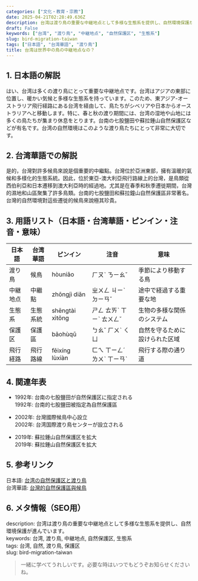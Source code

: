 ```yaml
---
categories: ["文化・教育・宗教"]
date: 2025-04-21T02:28:49.636Z
description: 台湾は渡り鳥の重要な中継地点として多様な生態系を提供し、自然環境保護が進んでいます。
draft: False
keywords: ["台湾", "渡り鳥", "中継地点", "自然保護区", "生態系"]
slug: bird-migration-taiwan
tags: ["日本語", "台湾華語", "渡り鳥"]
title: 台湾は世界中の鳥の中継地点なの？
---
```




## 1. 日本語の解説  
はい、台湾は多くの渡り鳥にとって重要な中継地点です。台湾はアジアの東部に位置し、暖かい気候と多様な生態系を持っています。このため、東アジア-オーストラリア飛行経路にある台湾を経由して、鳥たちがシベリアや日本からオーストラリアへと移動します。特に、春と秋の渡り期間には、台湾の湿地や山地には多くの鳥たちが集まり休息をとります。台南の七股鹽田や蘇拉鍾山自然保護区などが有名です。台湾の自然環境はこのような渡り鳥たちにとって非常に大切です。

## 2. 台湾華語での解説  
是的，台灣對許多候鳥來說是個重要的中繼點。台灣位於亞洲東部，擁有溫暖的氣候和多樣化的生態系統。因此，位於東亞-澳大利亞飛行路線上的台灣，是鳥類從西伯利亞和日本遷移到澳大利亞時的經過地。尤其是在春季和秋季遷徙期間，台灣的濕地和山區聚集了許多鳥類。台南的七股鹽田和蘇拉鐘山自然保護區非常著名。台灣的自然環境對這些遷徙的候鳥來說極其珍貴。

## 3. 用語リスト（日本語・台湾華語・ピンイン・注音・意味）  

| 日本語         | 台湾華語         | ピンイン       | 注音       | 意味                     |
|--------------|--------------|------------|-----------|----------------------|
| 渡り鳥         | 候鳥           | hòuniǎo    | ㄏㄡˋ ㄋㄧㄠˇ | 季節により移動する鳥          |
| 中継地点        | 中繼點          | zhōngjì diǎn | ㄓㄨㄥ ㄐㄧˋ ㄉㄧㄢˇ | 途中で経過する重要な地         |
| 生態系          | 生態系統        | shēngtài xìtǒng | ㄕㄥ ㄊㄞˋ ㄒㄧˋ ㄊㄨㄥˇ | 生物の多様な関係のシステム      |
| 保護区          | 保護區          | bǎohùqū   | ㄅㄠˇ ㄏㄨˋ ㄑㄩ     | 自然を守るために設けられた区域  |
| 飛行経路        | 飛行路線        | fēixíng lùxiàn | ㄈㄟ ㄒㄧㄥˊ ㄌㄨˋ ㄒㄧㄢˋ | 飛行する際の通り道          |

## 4. 関連年表  

- 1992年: 台南の七股鹽田が自然保護区に指定される  
  1992年: 台南的七股鹽田被指定為自然保護區  

- 2002年: 台灣國際候鳥中心設立  
  2002年: 台湾国際渡り鳥センターが設立される  

- 2019年: 蘇拉鍾山自然保護区を拡大  
  2019年: 蘇拉鍾山自然保護区を拡大  

## 5. 参考リンク  

日本語: [台湾の自然保護区と渡り鳥](https://www.taiwangov.jp/nyokanshiki/nature)  
台湾華語: [台灣的自然保護區與候鳥](https://www.taiwan.gov.tw/housing/nature)

## 6. メタ情報（SEO用）  
description: 台湾は渡り鳥の重要な中継地点として多様な生態系を提供し、自然環境保護が進んでいます。  
keywords: 台湾, 渡り鳥, 中継地点, 自然保護区, 生態系  
tags: 台湾, 自然, 渡り鳥, 保護区  
slug: bird-migration-taiwan

> 一緒に学べてうれしいです。必要な時はいつでもどうぞお知らせくださいね。